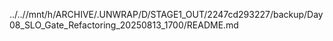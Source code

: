 ../..//mnt/h/ARCHIVE/.UNWRAP/D/STAGE1_OUT/2247cd293227/backup/Day08_SLO_Gate_Refactoring_20250813_1700/README.md